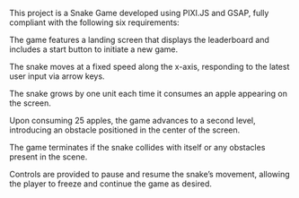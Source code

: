 This project is a Snake Game developed using PIXI.JS and GSAP, fully compliant with the following six requirements:

The game features a landing screen that displays the leaderboard and includes a start button to initiate a new game.

The snake moves at a fixed speed along the x-axis, responding to the latest user input via arrow keys.

The snake grows by one unit each time it consumes an apple appearing on the screen.

Upon consuming 25 apples, the game advances to a second level, introducing an obstacle positioned in the center of the screen.

The game terminates if the snake collides with itself or any obstacles present in the scene.

Controls are provided to pause and resume the snake’s movement, allowing the player to freeze and continue the game as desired.
